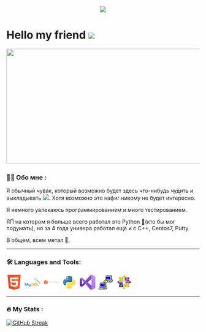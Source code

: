 <div id="header" align="center">
  <img src= "https://media.giphy.com/media/v1.Y2lkPTc5MGI3NjExYmF1b3dra2RnMDJpYmptYW1mZTM5aHZtNmpxZmZtdW16MHA5NDBzYiZlcD12MV9naWZzX3NlYXJjaCZjdD1n/dM2xuxnJCg4H6/giphy.gif" width="100"/>
</div>

<h1>
  Hello my friend
  <img src="https://media.giphy.com/media/myN6l3VB37k6Fo8SWf/giphy.gif?cid=ecf05e47h7alnt8bnrtismo46zfofzx1azh7x9hgi5d0ty0k&ep=v1_stickers_search&rid=giphy.gif&ct=s" width="30px"/>
</h1>

<div align="center">
  <img src="https://media.giphy.com/media/Er3QVX48nt5ok/giphy.gif?cid=ecf05e47j2ji4m3wkgetkrd97nw0z8gb2qfrr9z5g2unpcde&ep=v1_gifs_search&rid=giphy.gif&ct=g" width="600" height="300"/>
</div>

### :man_technologist: Обо мне :
Я обычный чувак, который возможно будет здесь что-нибудь чудить и выкладывать <img src="https://media.giphy.com/media/WUlplcMpOCEmTGBtBW/giphy.gif" width="30">. Хотя возможно это нафиг никому не будет интересно.

Я немного увлекаюсь программированием и много тестированием. 

ЯП на котором я больше всего работал это Python :snake:(кто бы мог подумать), но за 4 года универа работал ещё и с C++, Centos7, Putty. 

В общем, всем метал :metal:.

---

### :hammer_and_wrench: Languages and Tools:
<div>
  <img src="https://github.com/devicons/devicon/blob/master/icons/html5/html5-original.svg" title="HTML5" alt="HTML" width="40" height="40"/>&nbsp;
  <img src="https://github.com/devicons/devicon/blob/master/icons/mysql/mysql-original-wordmark.svg" title="MySQL"  alt="MySQL" width="40" height="40"/>&nbsp;
  <img src="https://github.com/devicons/devicon/blob/master/icons/postman/postman-original-wordmark.svg" title="Postman" alt="Postman" width="40" height="40"/>&nbsp;
  <img src="https://github.com/devicons/devicon/blob/master/icons/python/python-original.svg" title="python" alt="python" width="40" height="40"/>&nbsp;
  <img src="https://github.com/devicons/devicon/blob/master/icons/visualstudio/visualstudio-original.svg" title="VSC" alt="VSC" width="40" height="40"/>&nbsp;
  <img src="https://github.com/devicons/devicon/blob/master/icons/putty/putty-original.svg" title="Putty" alt="Putty" width="40" height="40"/>&nbsp;
  <img src="https://github.com/devicons/devicon/blob/master/icons/centos/centos-original.svg" title="Centos7" alt="Centos7" width="40" height="40"/>&nbsp;
</div>

---

### :fire: My Stats :
[![GitHub Streak](https://github-readme-streak-stats.herokuapp.com?user=MarB&theme=tokyonight&locale=ru)](https://git.io/streak-stats)

